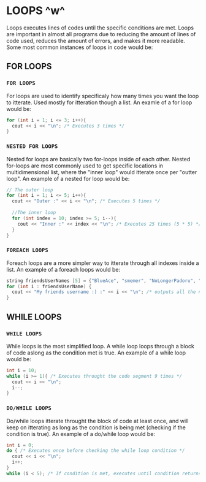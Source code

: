 # LOOPS ^w^
Loops executes lines of codes until the specific conditions are met. Loops are important in almost all programs due to reducing the amount of lines of code used, reduces the amount of errors, and makes it more readable. Some most common instances of loops in code would be:
## FOR LOOPS
### ``` FOR LOOPS ```
For loops are used to identify specificaly how many times you want the loop to itterate. Used mostly for itteration though a list. An examle of a for loop would be:
```cpp
for (int i = 1; i <= 3; i++){
  cout << i << "\n"; /* Executes 3 times */
}
```
### ``` NESTED FOR LOOPS ```
Nested for loops are basically two for-loops inside of each other. Nested for-loops are most commonly used to get specific locations in multidimensional list, where the "inner loop" would itterate once per "outter loop". An example of a nested for loop would be:
```cpp
// The outer loop
for (int i = 1; i <= 5; i++){
  cout << "Outer :" << i << "\n"; /* Executes 5 times */
  
  //The inner loop
  for (int index = 10; index >= 5; i--){
    cout << "Inner :" << index << "\n"; /* Executes 25 times (5 * 5) */
  }
}
```
### ``` FOREACH LOOPS ```
Foreach loops are a more simpler way to itterate through all indexes inside a list. An example of a foreach loops would be:
```cpp
string friendsUserNames [5] = {"BlueAce", "smemer", "NoLongerPadoru", "dyson", "enscribe"};
for (int i : friendsUserName) {
  cout << "My friends username :) :" << i << "\n"; /* outputs all the names inside the list */
}
```
## WHILE LOOPS
### ``` WHILE LOOPS ```
While loops is the most simplified loop. A while loop loops through a block of code aslong as the condition met is true. An example of a while loop would be:
```cpp
int i = 10;
while (i >= 1){ /* Executes throught the code segment 9 times */
  cout << i << "\n";
  i--;
}
```
### ``` DO/WHILE LOOPS ```
Do/while loops itterate throught the block of code at least once, and will keep on itterating as long as the condition is being met (checking if the condition is true). An example of a do/while loop would be:
```cpp
int i = 0;
do { /* Executes once before checking the while loop condition */
  cout << i << "\n";
  i++;
}
while (i < 5); /* If condition is met, executes until condition returns as false */
```
